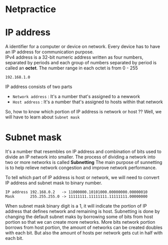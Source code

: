 # Netpractice
# IP address
A identifier for a computer or device on network. Every device has to have an IP address for communication purpose. <br>
IPv4 address is a 32-bit numeric address written as four numbers, separated by periods and each group of numbers separated by period is called an **octet**.
The number range in each octet is from 0 - 255 <br>
```
192.168.1.0
```

IP address consists of two parts
+ ```Network address``` : It's a number that's assigned to a newwork
+ ```Host address``` : It's a number that's assigned to hosts within that network

So, how to know which portion of IP address is network or host ?? Well, we will have to learn about ```Subnet mask```

# Subnet mask
It's a number that resembles on IP address and combination of bits used to divide an IP network into smaller. The process of dividing a network into two or more networks is called **Subnetting**
The main purpose of sunnetting is to help relieve network congestion and improve network performance.

To tell which part of IP address is host or network, we will need to convert IP address and subnet mask to binary number. <br>
```
IP address 192.168.0.2   -> 11000000.10101000.00000000.00000010
Mask       255.255.255.0 -> 11111111.11111111.11111111.00000000
```
When subnet mask binary digit is a 1, it will indicate the portion of IP address that defines network and remaining is host.
Subnetting is done by changing the default subnet maks by borrowing some of bits from host portion so that we can create more networks. More bits network portion borrows from host portion, the amount of networks can be created doubles with each bit. But also the amount of hosts per network gets cut in half with each bit.

